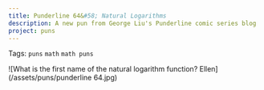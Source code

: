 ```yaml
---
title: Punderline 64&#58; Natural Logarithms
description: A new pun from George Liu's Punderline comic series blog
project: puns
---
```

Tags: `puns` `math` `math puns`

![What is the first name of the natural logarithm function? Ellen](/assets/puns/punderline 64.jpg)
